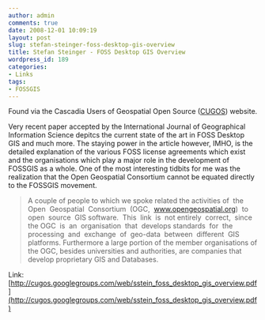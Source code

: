 ```yaml
---
author: admin
comments: true
date: 2008-12-01 10:09:19
layout: post
slug: stefan-steinger-foss-desktop-gis-overview
title: Stefan Steinger - FOSS Desktop GIS Overview
wordpress_id: 189
categories:
- Links
tags:
- FOSSGIS
---
```


Found via the Cascadia Users of Geospatial Open Source ([CUGOS](http://groups.google.com/group/cugos)) website.

Very recent paper accepted by the International Journal of Geographical Information Science depitcs the current state of the art in FOSS Desktop GIS and much more. The staying power in the article however, IMHO, is the detailed explanation of the various FOSS license agreements which exist and the organisations which play a major role in the development of FOSSGIS as a whole. One of the most interesting tidbits for me was the realization that the Open Geospatial Consortium cannot be equated directly to the FOSSGIS movement.


> A couple of people to which we spoke related the activities of  the  Open  Geospatial  Consortium  (OGC,  www.opengeospatial.org)  to  open  source  GIS software.  This  link  is  not entirely  correct,  since  the OGC  is  an  organisation  that  develops standards  for  the processing  and  exchange  of  geo-data  between  different  GIS  platforms. Furthermore a large portion of the member organisations of the OGC, besides universities and authorities, are companies that develop proprietary GIS and Databases.


Link: [http://cugos.googlegroups.com/web/sstein_foss_desktop_gis_overview.pdf](http://cugos.googlegroups.com/web/sstein_foss_desktop_gis_overview.pdf)
